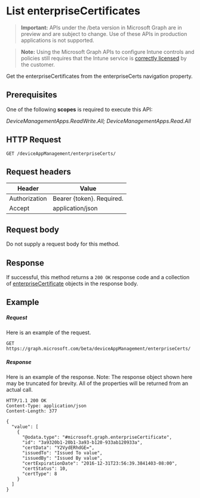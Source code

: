 ﻿# List enterpriseCertificates

> **Important:** APIs under the /beta version in Microsoft Graph are in preview and are subject to change. Use of these APIs in production applications is not supported.

> **Note:** Using the Microsoft Graph APIs to configure Intune controls and policies still requires that the Intune service is [correctly licensed](https://go.microsoft.com/fwlink/?linkid=839381) by the customer.

Get the enterpriseCertificates from the enterpriseCerts navigation property.
## Prerequisites
One of the following **scopes** is required to execute this API:

*DeviceManagementApps.ReadWrite.All; DeviceManagementApps.Read.All*
## HTTP Request
<!-- {
  "blockType": "ignored"
}
-->
```http
GET /deviceAppManagement/enterpriseCerts/
```

## Request headers
|Header|Value|
|---|---|
|Authorization|Bearer {token}. Required.|
|Accept|application/json|

## Request body
Do not supply a request body for this method.

## Response

If successful, this method returns a `200 OK` response code and a collection of [enterpriseCertificate](../resources/intune_apps_enterprisecertificate.md) objects in the response body.

## Example

##### Request

Here is an example of the request.
```http
GET https://graph.microsoft.com/beta/deviceAppManagement/enterpriseCerts/
```

##### Response

Here is an example of the response. Note: The response object shown here may be truncated for brevity. All of the properties will be returned from an actual call.
```http
HTTP/1.1 200 OK
Content-Type: application/json
Content-Length: 377

{
  "value": [
    {
      "@odata.type": "#microsoft.graph.enterpriseCertificate",
      "id": "3a9320b1-20b1-3a93-b120-933ab120933a",
      "certData": "Y2VydERhdGE=",
      "issuedTo": "Issued To value",
      "issuedBy": "Issued By value",
      "certExpirationDate": "2016-12-31T23:56:39.3841403-08:00",
      "certStatus": 10,
      "certType": 8
    }
  ]
}
```



